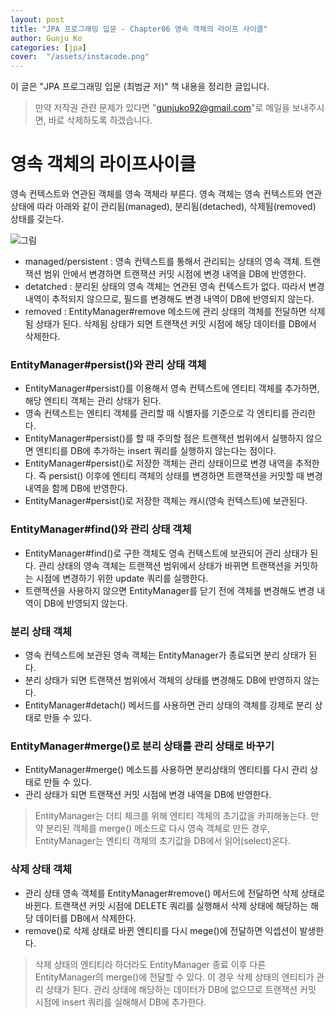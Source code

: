 ```yaml
---
layout: post
title: "JPA 프로그래밍 입문 - Chapter06 영속 객체의 라이프 사이클"
author: Gunju Ko
categories: [jpa]
cover:  "/assets/instacode.png"
---
```


이 글은 "JPA 프로그래밍 입문 (최범균 저)" 책 내용을 정리한 글입니다.

> 만약 저작권 관련 문제가 있다면 "gunjuko92@gmail.com"로 메일을 보내주시면, 바로 삭제하도록 하겠습니다.

# 영속 객체의 라이프사이클

영속 컨텍스트와 연관된 객체를 영속 객체라 부른다. 영속 객체는 영속 컨텍스트와 연관 상태에 따라 아래와 같이 관리됨(managed), 분리됨(detached), 삭제됨(removed) 상태를 갖는다.

![그림](http://lh6.ggpht.com/_NNjxeW9ewEc/TLSCVTaUc4I/AAAAAAAAKbg/JCxadzVSpz8/tmp9D36_thumb1_thumb3.jpg?imgmax=800)

* managed/persistent : 영속 컨텍스트를 통해서 관리되는 상태의 영속 객체. 트랜잭션 범위 안에서 변경하면 트랜잭션 커밋 시점에 변경 내역을 DB에 반영한다.
* detatched : 분리된 상태의 영속 객체는 연관된 영속 컨텍스트가 없다. 따라서 변경 내역이 추적되지 않으므로, 필드를 변경해도 변경 내역이 DB에 반영되지 않는다.
* removed : EntityManager#remove 메소드에 관리 상태의 객체를 전달하면 삭제됨 상태가 된다. 삭제됨 상태가 되면 트랜잭션 커밋 시점에 해당 데이터를 DB에서 삭제한다.

### EntityManager#persist()와 관리 상태 객체

* EntityManager#persist()를 이용해서 영속 컨텍스트에 엔티티 객체를 추가하면, 해당 엔티티 객체는 관리 상태가 된다.
* 영속 컨텍스트는 엔티티 객체를 관리할 때 식별자를 기준으로 각 엔티티를 관리한다.
* EntityManager#persist()를 할 때 주의할 점은 트랜잭션 범위에서 실행하지 않으면 엔티티를 DB에 추가하는 insert 쿼리를 실행하지 않는다는 점이다.
* EntityManager#persist()로 저장한 객체는 관리 상태이므로 변경 내역을 추적한다. 즉 persist() 이후에 엔티티 객체의 상태를 변경하면 트랜잭션을 커밋할 때 변경 내역을 함께 DB에 반영한다. 
* EntityManager#persist()로 저장한 객체는 캐시(영속 컨텍스트)에 보관된다.

### EntityManager#find()와 관리 상태 객체

* EntityManager#find()로 구한 객체도 영속 컨텍스트에 보관되어 관리 상태가 된다. 관리 상태의 영속 객체는 트랜잭션 범위에서 상태가 바뀌면 트랜잭션을 커밋하는 시점에 변경하기 위한 update 쿼리를 실행한다.
* 트랜잭션을 사용하지 않으면 EntityManager를 닫기 전에 객체를 변경해도 변경 내역이 DB에 반영되지 않는다.

### 분리 상태 객체

* 영속 컨텍스트에 보관된 영속 객체는 EntityManager가 종료되면 분리 상태가 된다.
* 분리 상태가 되면 트랜잭션 범위에서 객체의 상태를 변경해도 DB에 반영하지 않는다. 
* EntityManager#detach() 메서드를 사용하면 관리 상태의 객체를 강제로 분리 상태로 만들 수 있다.

### EntityManager#merge()로 분리 상태를 관리 상태로 바꾸기

* EntityManager#merge() 메소드를 사용하면 분리상태의 엔티티를 다시 관리 상태로 만들 수 있다.
* 관리 상태가 되면 트랜잭션 커밋 시점에 변경 내역을 DB에 반영한다.

> EntityManager는 더티 체크를 위해 엔티티 객체의 초기값을 카피해놓는다. 만약 분리된 객체를 merge() 메소드로 다시 영속 객체로 만든 경우, EntityManager는 엔티티 객체의 초기값을 DB에서 읽어(select)온다.

### 삭제 상태 객체

* 관리 상태 영속 객체를 EntityManager#remove() 메서드에 전달하면 삭제 상태로 바뀐다. 트랜잭션 커밋 시점에 DELETE 쿼리를 실행해서 삭제 상태에 해당하는 해당 데이터를 DB에서 삭제한다.
* remove()로 삭제 상태로 바뀐 엔티티를 다시 mege()에 전달하면 익셉션이 발생한다. 

> 삭제 상태의 엔티티라 하더라도 EntityManager 종료 이후 다른 EntityManager의 merge()에 전달할 수 있다. 이 경우 삭제 상태의 엔티티가 관리 상태가 된다. 관리 상태에 해당하는 데이터가 DB에 없으므로 트랜잭션 커밋 시점에 insert 쿼리를 실해해서 DB에 추가한다.

